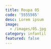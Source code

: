 ```yaml
---
title: Roupa 05
code: '5555565'
desc: Lorem ipsum
image:
  - /images/05.jpg
category: infantil
featured: false
---
```

